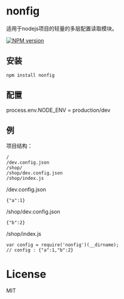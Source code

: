 # nonfig
适用于nodejs项目的轻量的多层配置读取模块。

  [![NPM version][npm-image]][npm-url]

## 安装

```
npm install nonfig
```

## 配置

process.env.NODE_ENV = production/dev

##  例

项目结构：

    /  
    /dev.config.json  
    /shop/  
    /shop/dev.config.json  
    /shop/index.js

/dev.config.json

    {"a":1}

/shop/dev.config.json

    {"b":2}

/shop/index.js

    var config = require('nonfig')(__dirname);
    // config : {"a":1,"b":2}

# License

  MIT

[npm-image]: https://img.shields.io/npm/v/nonfig.svg?style=flat-square
[npm-url]: https://npmjs.org/package/nonfig
